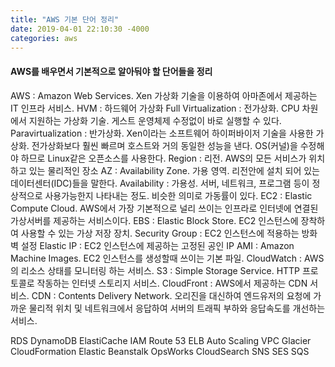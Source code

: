 ```yaml
---
title: "AWS 기본 단어 정리"
date: 2019-04-01 22:10:30 -4000
categories: aws
---
```

#### AWS를 배우면서 기본적으로 알아둬야 할 단어들을 정리

AWS : Amazon Web Services. Xen 가상화 기술을 이용하여 아마존에서 제공하는 IT 인프라 서비스.
HVM : 하드웨어 가상화
Full Virtualization : 전가상화. CPU 차원에서 지원하는 가상화 기술. 게스트 운영체제 수정없이 바로 실행할 수 있다.
Paravirtualization : 반가상화. Xen이라는 소프트웨어 하이퍼바이저 기술을 사용한 가상화. 전가상화보다 훨씬 빠르며 호스트와 거의 동일한 성능을 낸다. OS(커널)을 수정해야 하므로 Linux같은 오픈소스를 사용한다.
Region : 리전. AWS의 모든 서비스가 위치하고 있는 물리적인 장소
AZ : Availability Zone. 가용 영역. 리전안에 설치 되어 있는 데이터센터(IDC)들을 말한다.
Availability : 가용성. 서버, 네트워크, 프로그램 등이 정상적으로 사용가능한지 나타내는 정도. 비슷한 의미로 가동률이 있다.
EC2 : Elastic Compute Cloud. AWS에서 가장 기본적으로 널리 쓰이는 인프라로 인터넷에 연결된 가상서버를 제공하는 서비스이다.
EBS : Elastic Block Store. EC2 인스턴스에 장착하여 사용할 수 있는 가상 저장 장치.
Security Group : EC2 인스턴스에 적용하는 방화벽 설정
Elastic IP : EC2 인스턴스에 제공하는 고정된 공인 IP
AMI : Amazon Machine Images. EC2 인스턴스를 생성할때 쓰이는 기본 파일.
CloudWatch : AWS의 리소스 상태를 모니터링 하는 서비스.
S3 : Simple Storage Service. HTTP 프로토콜로 작동하는 인터넷 스토리지 서비스.
CloudFront : AWS에서 제공하는 CDN 서비스.
CDN : Contents Delivery Network. 오리진을 대신하여 엔드유저의 요청에 가까운 물리적 위치 및 네트워크에서 응답하여 서버의 트래픽 부하와 응답속도를 개선하는 서비스.

RDS
DynamoDB
ElastiCache
IAM
Route 53
ELB
Auto Scaling
VPC
Glacier
CloudFormation
Elastic Beanstalk
OpsWorks
CloudSearch
SNS
SES
SQS
